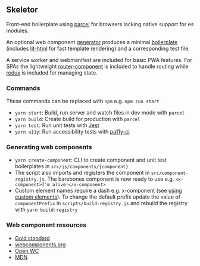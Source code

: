 ## Skeletor

Front-end boilerplate using [parcel](https://parceljs.org/) for browsers lacking native support for es modules.

An optional web component [generator](https://github.com/shinobi5/skeletor/blob/master/scripts/create-component.js) produces a minimal [boilerplate](https://github.com/shinobi5/skeletor/blob/master/scripts/templates/component.js) (includes [lit-html](https://github.com/polymer/lit-html) for fast template rendering) and a corresponding test file.

A service worker and webmanifest are included for basic PWA features. For SPAs the lightweight [router-component](https://github.com/mkay581/router-component) is included to handle routing while [redux](https://github.com/reduxjs/redux) is included for managing state.

### Commands
These commands can be replaced with `npm` e.g. `npm run start`

+ `yarn start`: Build, run server and watch files in dev mode with `parcel`
+ `yarn build`: Create build for production with `parcel`
+ `yarn test`: Run unit tests with [Jest](https://github.com/facebook/jest)
+ `yarn a11y`: Run accessibility tests with [pa11y-ci](https://github.com/pa11y/pa11y-ci)

### Generating web components
+ `yarn create-component`: CLI to create component and unit test boilerplates in `src/js/components/{component}`
+ The script also imports and registers the component in `src/component-registry.js`. The barebones component is now ready to use e.g. `<x-component>I'm alive!</x-component>`
+ Custom element names require a dash e.g. x-component (see [using custom elements](https://developer.mozilla.org/en-US/docs/Web/Web_Components/Using_custom_elements)). To change the default prefix update the value of `componentPrefix` in `scripts/build-registry.js` and rebuild the registry with `yarn build:registry`

### Web component resources
+ [Gold standard](https://github.com/webcomponents/gold-standard/wiki)
+ [webcomponents.org](https://www.webcomponents.org)
+ [Open WC](https://open-wc.org/)
+ [MDN](https://developer.mozilla.org/en-US/docs/Web/Web_Components)
